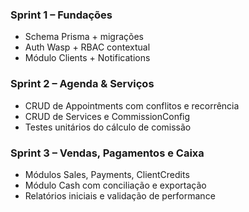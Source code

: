 ### Sprint 1 – Fundações

* Schema Prisma + migrações
* Auth Wasp + RBAC contextual
* Módulo Clients + Notifications

### Sprint 2 – Agenda & Serviços

* CRUD de Appointments com conflitos e recorrência
* CRUD de Services e CommissionConfig
* Testes unitários do cálculo de comissão

### Sprint 3 – Vendas, Pagamentos e Caixa

* Módulos Sales, Payments, ClientCredits
* Módulo Cash com conciliação e exportação
* Relatórios iniciais e validação de performance
